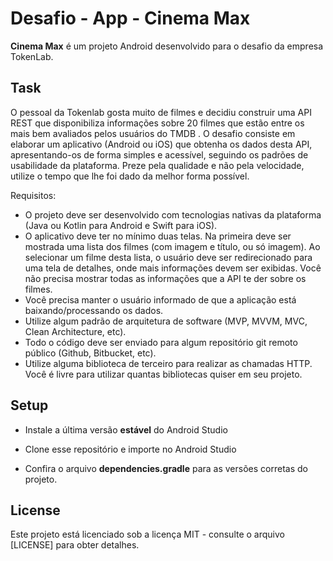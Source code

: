 # Desafio - App - Cinema Max


**Cinema Max** é um projeto Android desenvolvido para o desafio da empresa TokenLab.

## Task
O pessoal da Tokenlab gosta muito de filmes e decidiu construir uma API REST que disponibiliza informações sobre 20 filmes que estão entre os mais bem avaliados pelos usuários do TMDB .
O desafio consiste em elaborar um aplicativo (Android ou iOS) que obtenha os dados desta API, apresentando-os de forma simples e acessível, seguindo os padrões de usabilidade da plataforma. Preze pela qualidade e não pela velocidade, utilize o tempo que lhe foi dado da melhor forma possível.

Requisitos:
* O projeto deve ser desenvolvido com tecnologias nativas da plataforma (Java ou Kotlin para Android e Swift para iOS).
* O aplicativo deve ter no mínimo duas telas. Na primeira deve ser mostrada uma lista dos filmes (com imagem e título, ou só imagem). Ao selecionar um filme desta lista, o usuário deve ser redirecionado para uma tela de detalhes, onde mais informações devem ser exibidas. Você não precisa mostrar todas as informações que a API te der sobre os filmes.
* Você precisa manter o usuário informado de que a aplicação está baixando/processando os dados.
* Utilize algum padrão de arquitetura de software (MVP, MVVM, MVC, Clean Architecture, etc).
* Todo o código deve ser enviado para algum repositório git remoto público (Github, Bitbucket, etc).
* Utilize alguma biblioteca de terceiro para realizar as chamadas HTTP. Você é livre para utilizar quantas bibliotecas quiser em seu projeto.

## Setup

- Instale a última versão **estável** do Android Studio

- Clone esse repositório e importe no Android Studio

- Confira o arquivo **dependencies.gradle** para as versões corretas do projeto.

## License

Este projeto está licenciado sob a licença MIT - consulte o arquivo [LICENSE] para obter detalhes.

